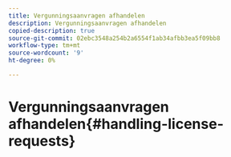 ```yaml
---
title: Vergunningsaanvragen afhandelen
description: Vergunningsaanvragen afhandelen
copied-description: true
source-git-commit: 02ebc3548a254b2a6554f1ab34afbb3ea5f09bb8
workflow-type: tm+mt
source-wordcount: '9'
ht-degree: 0%

---
```


# Vergunningsaanvragen afhandelen{#handling-license-requests}
